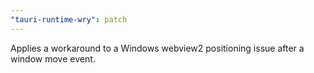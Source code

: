```yaml
---
"tauri-runtime-wry": patch
---
```


Applies a workaround to a Windows webview2 positioning issue after a window move event.
